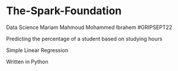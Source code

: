 # The-Spark-Foundation
Data Science
Mariam Mahmoud Mohammed Ibrahem
#GRIPSEPT22

Predicting the percentage of a student based on studying hours

Simple Linear Regression

Written in Python
